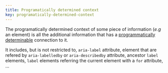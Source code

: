 ```yaml
---
title: Programatically determined context
key: programatically-determined-context
---
```


The programatically determined context of some piece of information (*e.g* an element) is all the additional information that has a [programmatically determinable](https://www.w3.org/TR/WCAG21/#dfn-programmatically-determinable) connection to it.

It includes, but is not restricted to, `aria-label` attribute, element that are refered by `aria-labelledby` or `aria-describedby` attribute, ancestor `label` elements, `label` elements referring the current element with a `for` attribute, …
